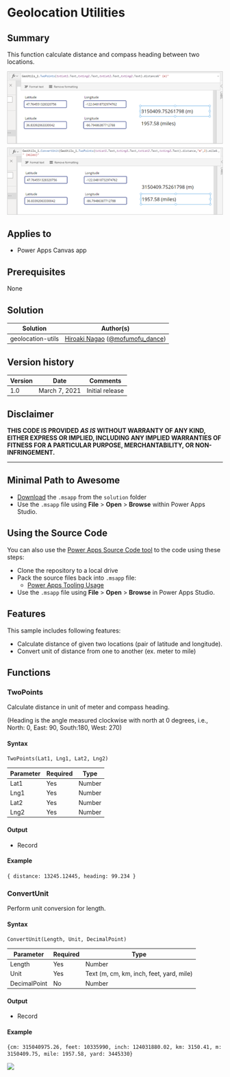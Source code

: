 # Geolocation Utilities

## Summary

This function calculate distance and compass heading between two locations.

![picture of the sample](assets/preview.png)

## Applies to

* Power Apps Canvas app

## Prerequisites

None

## Solution

Solution|Author(s)
--------|---------
geolocation-utils | [Hiroaki Nagao](https://github.com/mofumofu-dance) ([@mofumofu_dance](https://twitter.com/mofumofu_dance))

## Version history

Version|Date|Comments
-------|----|--------
1.0|March 7, 2021|Initial release

## Disclaimer

**THIS CODE IS PROVIDED *AS IS* WITHOUT WARRANTY OF ANY KIND, EITHER EXPRESS OR IMPLIED, INCLUDING ANY IMPLIED WARRANTIES OF FITNESS FOR A PARTICULAR PURPOSE, MERCHANTABILITY, OR NON-INFRINGEMENT.**

---

## Minimal Path to Awesome

* [Download](solution\GeoLocation-Utils.msapp) the `.msapp` from the `solution` folder
* Use the `.msapp` file using **File** > **Open** > **Browse** within Power Apps Studio.


## Using the Source Code

  You can also use the [Power Apps Source Code tool](https://github.com/microsoft/PowerApps-Language-Tooling) to the code using these steps:
* Clone the repository to a local drive
* Pack the source files back into `.msapp` file:
  * [Power Apps Tooling Usage](https://github.com/microsoft/PowerApps-Language-Tooling)
* Use the `.msapp` file using **File** > **Open** > **Browse** in Power Apps Studio.

## Features

This sample includes following features:

* Calculate distance of given two locations (pair of latitude and longitude).
* Convert unit of distance from one to another (ex. meter to mile)

## Functions

### TwoPoints

Calculate distance in unit of meter and compass heading.

(Heading is the angle measured clockwise with north at 0 degrees, i.e., North: 0, East: 90, South:180, West: 270)

#### Syntax

```excel
TwoPoints(Lat1, Lng1, Lat2, Lng2)
```


Parameter | Required | Type
---|---|---
Lat1 | Yes | Number
Lng1 | Yes | Number
Lat2 | Yes | Number
Lng2 | Yes | Number



#### Output

* Record

#### Example


```excel
{ distance: 13245.12445, heading: 99.234 }
```

### ConvertUnit

Perform unit conversion for length.

#### Syntax

```excel
ConvertUnit(Length, Unit, DecimalPoint)
```

Parameter | Required | Type
---|---|---
Length | Yes | Number
Unit | Yes | Text (m, cm, km, inch, feet, yard, mile)
DecimalPoint | No | Number



#### Output

* Record

#### Example


```excel
{cm: 315040975.26, feet: 10335990, inch: 124031880.02, km: 3150.41, m: 3150409.75, mile: 1957.58, yard: 3445330}
```
<img src="https://telemetry.sharepointpnp.com/powerfx-samples/samples/geolocation-utils" />
